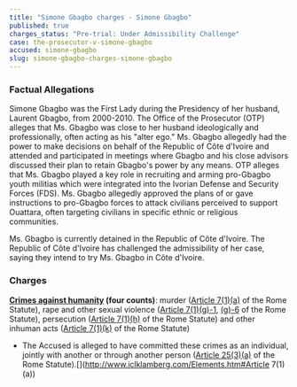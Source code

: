 ```yaml
---
title: "Simone Gbagbo charges - Simone Gbagbo"
published: true
charges_status: "Pre-trial: Under Admissibility Challenge"
case: the-prosecutor-v-simone-gbagbo
accused: simone-gbagbo
slug: simone-gbagbo-charges-simone-gbagbo
---
```


### Factual Allegations

Simone Gbagbo was the First Lady during the Presidency of her husband, Laurent Gbagbo, from 2000-2010. The Office of the Prosecutor (OTP) alleges that Ms. Gbagbo was close to her husband ideologically and professionally, often acting as his "alter ego." Ms. Gbagbo allegedly had the power to make decisions on behalf of the Republic of Côte d'Ivoire and attended and participated in meetings where Gbagbo and his close advisors discussed their plan to retain Gbagbo's power by any means. OTP alleges that Ms. Gbagbo played a key role in recruiting and arming pro-Gbagbo youth militias which were integrated into the Ivorian Defense and Security Forces (FDS). Ms. Gbagbo allegedly approved the plans of or gave instructions to pro-Gbagbo forces to attack civilians perceived to support Ouattara, often targeting civilians in specific ethnic or religious communities.

Ms. Gbagbo is currently detained in the Republic of Côte d'Ivoire. The Republic of Côte d'Ivoire has challenged the admissibility of her case, saying they intend to try Ms. Gbagbo in Côte d'Ivoire.

### Charges

**[Crimes against humanity](http://www.casematrixnetwork.org/case-m/klamberg-commentary/rome-statute/#c1171) (four counts)**: murder ([Article 7(1)(a)](http://www.casematrixnetwork.org/cmn-knowledge-hub/klamberg-commentary/elements-of-crime/#c2286) of the Rome Statute), rape and other sexual violence ([Article 7(1)(g)-1](http://www.casematrixnetwork.org/cmn-knowledge-hub/klamberg-commentary/elements-of-crime/#c2292), [(g)-6](http://www.casematrixnetwork.org/cmn-knowledge-hub/klamberg-commentary/elements-of-crime/#c2297) of the Rome Statute), persecution ([Article 7(1)(h)](http://www.casematrixnetwork.org/cmn-knowledge-hub/klamberg-commentary/elements-of-crime/#c2298) of the Rome Statute) and other inhuman acts ([Article 7(1)(k)](http://www.casematrixnetwork.org/cmn-knowledge-hub/klamberg-commentary/elements-of-crime/#c2301) of the Rome Statute)

*   The Accused is alleged to have committed these crimes as an individual, jointly with another or through another person ([Article 25(3)(a)](http://www.casematrixnetwork.org/case-m/klamberg-commentary/rome-statute/#c1198) of the Rome Statute).[](http://www.iclklamberg.com/Elements.htm#Article 7(1)(a))

